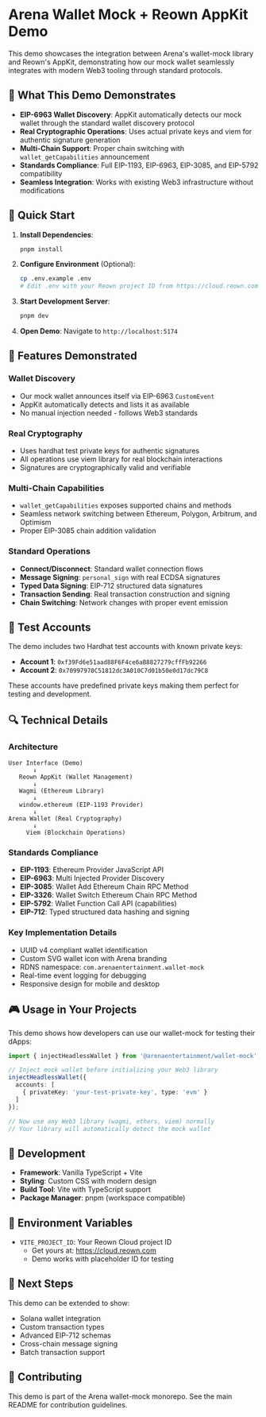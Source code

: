 # Arena Wallet Mock + Reown AppKit Demo

This demo showcases the integration between Arena's wallet-mock library and Reown's AppKit, demonstrating how our mock wallet seamlessly integrates with modern Web3 tooling through standard protocols.

## 🎯 What This Demo Demonstrates

- **EIP-6963 Wallet Discovery**: AppKit automatically detects our mock wallet through the standard wallet discovery protocol
- **Real Cryptographic Operations**: Uses actual private keys and viem for authentic signature generation
- **Multi-Chain Support**: Proper chain switching with `wallet_getCapabilities` announcement
- **Standards Compliance**: Full EIP-1193, EIP-6963, EIP-3085, and EIP-5792 compatibility
- **Seamless Integration**: Works with existing Web3 infrastructure without modifications

## 🚀 Quick Start

1. **Install Dependencies**:
   ```bash
   pnpm install
   ```

2. **Configure Environment** (Optional):
   ```bash
   cp .env.example .env
   # Edit .env with your Reown project ID from https://cloud.reown.com
   ```

3. **Start Development Server**:
   ```bash
   pnpm dev
   ```

4. **Open Demo**: Navigate to `http://localhost:5174`

## 🔧 Features Demonstrated

### Wallet Discovery
- Our mock wallet announces itself via EIP-6963 `CustomEvent`
- AppKit automatically detects and lists it as available
- No manual injection needed - follows Web3 standards

### Real Cryptography
- Uses hardhat test private keys for authentic signatures
- All operations use viem library for real blockchain interactions
- Signatures are cryptographically valid and verifiable

### Multi-Chain Capabilities
- `wallet_getCapabilities` exposes supported chains and methods
- Seamless network switching between Ethereum, Polygon, Arbitrum, and Optimism
- Proper EIP-3085 chain addition validation

### Standard Operations
- **Connect/Disconnect**: Standard wallet connection flows
- **Message Signing**: `personal_sign` with real ECDSA signatures
- **Typed Data Signing**: EIP-712 structured data signatures
- **Transaction Sending**: Real transaction construction and signing
- **Chain Switching**: Network changes with proper event emission

## 🧪 Test Accounts

The demo includes two Hardhat test accounts with known private keys:

- **Account 1**: `0xf39Fd6e51aad88F6F4ce6aB8827279cffFb92266`
- **Account 2**: `0x70997970C51812dc3A010C7d01b50e0d17dc79C8`

These accounts have predefined private keys making them perfect for testing and development.

## 🔍 Technical Details

### Architecture
```
User Interface (Demo)
       ↓
   Reown AppKit (Wallet Management)
       ↓
   Wagmi (Ethereum Library)
       ↓
   window.ethereum (EIP-1193 Provider)
       ↓
Arena Wallet (Real Cryptography)
       ↓
     Viem (Blockchain Operations)
```

### Standards Compliance
- **EIP-1193**: Ethereum Provider JavaScript API
- **EIP-6963**: Multi Injected Provider Discovery
- **EIP-3085**: Wallet Add Ethereum Chain RPC Method
- **EIP-3326**: Wallet Switch Ethereum Chain RPC Method
- **EIP-5792**: Wallet Function Call API (capabilities)
- **EIP-712**: Typed structured data hashing and signing

### Key Implementation Details
- UUID v4 compliant wallet identification
- Custom SVG wallet icon with Arena branding
- RDNS namespace: `com.arenaentertainment.wallet-mock`
- Real-time event logging for debugging
- Responsive design for mobile and desktop

## 🎮 Usage in Your Projects

This demo shows how developers can use our wallet-mock for testing their dApps:

```typescript
import { injectHeadlessWallet } from '@arenaentertainment/wallet-mock';

// Inject mock wallet before initializing your Web3 library
injectHeadlessWallet({
  accounts: [
    { privateKey: 'your-test-private-key', type: 'evm' }
  ]
});

// Now use any Web3 library (wagmi, ethers, viem) normally
// Your library will automatically detect the mock wallet
```

## 🔧 Development

- **Framework**: Vanilla TypeScript + Vite
- **Styling**: Custom CSS with modern design
- **Build Tool**: Vite with TypeScript support
- **Package Manager**: pnpm (workspace compatible)

## 📝 Environment Variables

- `VITE_PROJECT_ID`: Your Reown Cloud project ID
  - Get yours at: https://cloud.reown.com
  - Demo works with placeholder ID for testing

## 🎯 Next Steps

This demo can be extended to show:
- Solana wallet integration
- Custom transaction types
- Advanced EIP-712 schemas
- Cross-chain message signing
- Batch transaction support

## 🤝 Contributing

This demo is part of the Arena wallet-mock monorepo. See the main README for contribution guidelines.